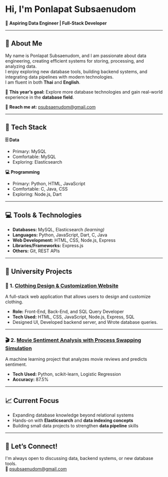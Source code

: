 # Hi, I'm Ponlapat Subsaenudom  

🎯 **Aspiring Data Engineer | Full-Stack Developer**  

---

## 🧠 About Me  
My name is Ponlapat Subsaenudom, and I am passionate about data engineering, creating efficient systems for storing, processing, and analyzing data.  
I enjoy exploring new database tools, building backend systems, and integrating data pipelines with modern technologies.  
I am fluent in both **Thai** and **English**.

📍 **This year’s goal:** Explore more database technologies and gain real-world experience in the **database field**.  

📧 **Reach me at:** [psubsaenudom@gmail.com](mailto:psubsaenudom@gmail.com)

---

## 🧩 Tech Stack  

**🗄️ Data**  
- Primary: MySQL  
- Comfortable: MySQL  
- Exploring: Elasticsearch  

**💻 Programming**  
- Primary: Python, HTML, JavaScript  
- Comfortable: C, Java, CSS  
- Exploring: Node.js, Dart  

---

## 💻 Tools & Technologies  
- **Databases:** MySQL, Elasticsearch *(learning)*  
- **Languages:** Python, JavaScript, Dart, C, Java  
- **Web Development:** HTML, CSS, Node.js, Express  
- **Libraries/Frameworks:** Express.js  
- **Others:** Git, REST APIs  

---

## 🚀 University Projects  

### 🧵 1. [Clothing Design & Customization Website](https://github.com/MUICT-Class/672-projectphase2-sec2_group10)  
A full-stack web application that allows users to design and customize clothing.  
- **Role:** Front-End, Back-End, and SQL Query Developer  
- **Tech Used:** HTML, CSS, JavaScript, Node.js, Express, SQL  
- Designed UI, Developed backend server, and Wrote database queries.

---

### 🎬 2. [Movie Sentiment Analysis with Process Swapping Simulation](https://github.com/PonlapatSSS/OS_projerct-Antony2008)  
A machine learning project that analyzes movie reviews and predicts sentiment.  
- **Tech Used:** Python, scikit-learn, Logistic Regression  
- **Accuracy:** 87.5%  

---

## 📈 Current Focus  
- Expanding database knowledge beyond relational systems  
- Hands-on with **Elasticsearch** and **data indexing concepts**  
- Building small data projects to strengthen **data pipeline** skills  

---

## 💬 Let’s Connect!  
I'm always open to discussing data, backend systems, or new database tools.  
📧 [psubsaenudom@gmail.com](mailto:psubsaenudom@gmail.com)

